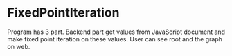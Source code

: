 # FixedPointIteration
Program has 3 part. Backend part get values from JavaScript document and make fixed point iteration on these values. User can see root and the graph on web.
